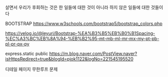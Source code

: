 살면서 우리가 후회하는 것은 한 일들에 대한 것이 아니라 하지 않은 일들에 대한 것들이다

BOOTSTRAP
https://www.w3schools.com/bootstrap5/bootstrap_colors.php

https://velog.io/@leyuri/Bootstrap-%EA%B3%B5%EB%B0%B1Spacing-%EC%A3%BC%EB%8A%94-%EB%B2%95-mt-mb-ml-mr-mx-my-pt-pb-pl-pr-px-py

express.static public
https://m.blog.naver.com/PostView.naver?isHttpsRedirect=true&blogId=pjok1122&logNo=221545195520

디테일 페이지 무한루프 문제
